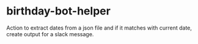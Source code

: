 # birthday-bot-helper
Action to extract dates from a json file and if it matches with current date, create output for a slack message.
